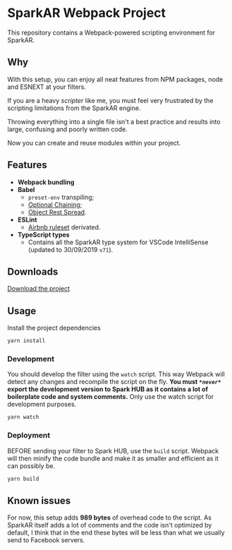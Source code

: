 # SparkAR Webpack Project

This repository contains a Webpack-powered scripting environment for SparkAR.

## Why

With this setup, you can enjoy all neat features from NPM packages, node and ESNEXT at your filters.

If you are a heavy _scripter_ like me, you must feel very frustrated by the scripting limitations from the SparkAR engine.

Throwing everything into a single file isn't a best practice and results into large, confusing and poorly written code.

Now you can create and reuse modules within your project.

## Features

* **Webpack bundling**
* **Babel**
  * `preset-env` transpiling;
  * [Optional Chaining](https://dev.to/nimmo/optional-chaining-what-is-it-and-how-can-you-add-it-to-your-javascript-application-right-now-37ie);
  * [Object Rest Spread](https://v8.dev/features/object-rest-spread).
* **ESLint**
  * [Airbnb ruleset](https://github.com/airbnb/javascript) derivated.
* **TypeScript types**
  * Contains all the SparkAR type system for VSCode IntelliSense (updated to 30/09/2019 `v71`).

## Downloads

[Download the project](https://github.com/vinerz/spark-webpack-project/archive/master.zip)

## Usage

Install the project dependencies

```bash
yarn install
```

### Development

You should develop the filter using the `watch` script. This way Webpack will detect any changes and recompile the script on the fly.
**You must _`*never*`_ export the development version to Spark HUB as it contains a lot of boilerplate code and system comments.**
Only use the watch script for development purposes.

```bash
yarn watch
```

### Deployment

BEFORE sending your filter to Spark HUB, use the `build` script.
Webpack will then minify the code bundle and make it as smaller and efficient as it can possibly be.

```bash
yarn build
```

## Known issues

For now, this setup adds **989 bytes** of overhead code to the script.
As SparkAR itself adds a lot of comments and the code isn't optimized by default, I think that in the end these bytes will be less than what we usually send to Facebook servers.
